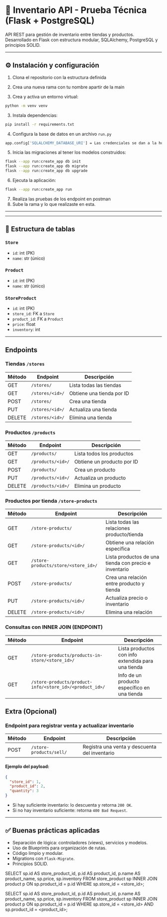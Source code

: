 # 🚪 Inventario API - Prueba Técnica (Flask + PostgreSQL)

API REST para gestión de inventario entre tiendas y productos.  
Desarrollado en Flask con estructura modular, SQLAlchemy, PostgreSQL y principios SOLID.

---

## ⚙️ Instalación y configuración

1. Clona el repositorio con la estructura definida
2. Crea una nueva rama con tu nombre apartir de la main

2. Crea y activa un entorno virtual:

```bash
python -m venv venv
```

3. Instala dependencias:

```bash
pip install -r requirements.txt
```

4. Configura la base de datos en un archivo `run.py`

```bash
app.config['SQLALCHEMY_DATABASE_URI'] = Las credenciales se dan a la hora de la prueba
```

5. Inicia las migraciones al tener los modelos construidos:

```bash
flask --app run:create_app db init
flask --app run:create_app db migrate
flask --app run:create_app db upgrade
```

6. Ejecuta la aplicación:

```bash
flask --app run:create_app run
```

7. Realiza las pruebas de los endpoint en postman
8. Sube la rama y lo que realizaste en esta.

---

---

## 📄 Estructura de tablas

### `Store`
- `id`: int (PK)
- `name`: str (único)

### `Product`
- `id`: int (PK)
- `name`: str (único)

### `StoreProduct`
- `id`: int (PK)
- `store_id`: FK a `Store`
- `product_id`: FK a `Product`
- `price`: float
- `inventory`: int

---

## Endpoints

### Tiendas `/stores`

| Método | Endpoint         | Descripción                     |
|--------|------------------|---------------------------------|
| GET    | `/stores/`       | Lista todas las tiendas         |
| GET    | `/stores/<id>/`  | Obtiene una tienda por ID       |
| POST   | `/stores/`       | Crea una tienda                 |
| PUT    | `/stores/<id>/`  | Actualiza una tienda            |
| DELETE | `/stores/<id>/`  | Elimina una tienda              |

### Productos `/products`

| Método | Endpoint           | Descripción                    |
|--------|--------------------|--------------------------------|
| GET    | `/products/`       | Lista todos los productos      |
| GET    | `/products/<id>/`  | Obtiene un producto por ID     |
| POST   | `/products/`       | Crea un producto               |
| PUT    | `/products/<id>/`  | Actualiza un producto          |
| DELETE | `/products/<id>/`  | Elimina un producto            |

### Productos por tienda `/store-products`

| Método | Endpoint                               | Descripción                                            |
|--------|-----------------------------------------|--------------------------------------------------------|
| GET    | `/store-products/`                      | Lista todas las relaciones producto/tienda             |
| GET    | `/store-products/<id>/`                 | Obtiene una relación específica                        |
| GET    | `/store-products/store/<store_id>/`     | Lista productos de una tienda con precio e inventario  |
| POST   | `/store-products/`                      | Crea una relación entre producto y tienda              |
| PUT    | `/store-products/<id>/`                 | Actualiza precio o inventario                          |
| DELETE | `/store-products/<id>/`                 | Elimina una relación                                   |

### Consultas con INNER JOIN (ENDPOINT)

| Método | Endpoint                                               | Descripción                                                |
|--------|--------------------------------------------------------|------------------------------------------------------------|
| GET    | `/store-products/products-in-store/<store_id>/`        | Lista productos con info extendida para una tienda         |
| GET    | `/store-products/product-info/<store_id>/<product_id>/`| Info de un producto específico en una tienda               |



## Extra (Opcional)

### Endpoint para registrar venta y actualizar inventario

| Método | Endpoint                                     | Descripción                                       |
|--------|----------------------------------------------|---------------------------------------------------|
| POST   | `/store-products/sell/`                      | Registra una venta y descuenta del inventario     |

#### Ejemplo del payload:

```json
{
  "store_id": 1,
  "product_id": 2,
  "quantity": 3
}
```

- Si hay suficiente inventario: lo descuenta y retorna `200 OK`.
- Si no hay inventario suficiente: retorna `400 Bad Request`.

---

## ✅ Buenas prácticas aplicadas

- Separación de lógica: controladores (views), servicios y modelos.
- Uso de Blueprints para organización de rutas.
- Código limpio y modular.
- Migrations con `Flask-Migrate`.
- Principios SOLID.


SELECT
    sp.id AS store_product_id,
    p.id AS product_id,
    p.name AS product_name,
    sp.price,
    sp.inventory
FROM
    store_product sp
INNER JOIN
    product p ON sp.product_id = p.id
WHERE
    sp.store_id = <store_id>;

SELECT
    sp.id AS store_product_id,
    p.id AS product_id,
    p.name AS product_name,
    sp.price,
    sp.inventory
FROM
    store_product sp
INNER JOIN
    product p ON sp.product_id = p.id
WHERE
    sp.store_id = <store_id>
    AND sp.product_id = <product_id>;
